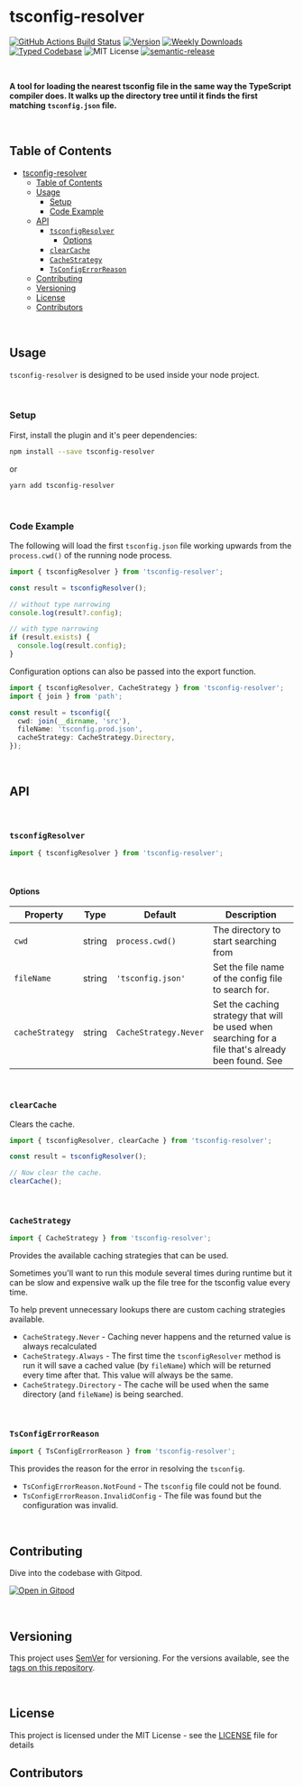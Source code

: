# tsconfig-resolver

[![GitHub Actions Build Status](https://github.com/ifiokjr/tsconfig-resolver/workflows/Node%20CI/badge.svg)](https://github.com/ifiokjr/tsconfig-resolver/actions?query=workflow%3A%22Node+CI%22)
[![Version][version]][npm]
[![Weekly Downloads][downloads-badge]][npm]
[![Typed Codebase][typescript]](./src/index.ts)
![MIT License][license]
[![semantic-release](https://img.shields.io/badge/%20%20%F0%9F%93%A6%F0%9F%9A%80-semantic--release-e10079.svg)](https://github.com/semantic-release/semantic-release)

<br />

**A tool for loading the nearest tsconfig file in the same way the TypeScript compiler does. It walks up the directory tree until it finds the first matching `tsconfig.json` file.**

<br />

## Table of Contents

- [tsconfig-resolver](#tsconfig-resolver)
  - [Table of Contents](#table-of-contents)
  - [Usage](#usage)
    - [Setup](#setup)
    - [Code Example](#code-example)
  - [API](#api)
    - [`tsconfigResolver`](#tsconfigresolver)
      - [Options](#options)
    - [`clearCache`](#clearcache)
    - [`CacheStrategy`](#cachestrategy)
    - [`TsConfigErrorReason`](#tsconfigerrorreason)
  - [Contributing](#contributing)
  - [Versioning](#versioning)
  - [License](#license)
  - [Contributors](#contributors)

<br />

## Usage

`tsconfig-resolver` is designed to be used inside your node project.

<br />

### Setup

First, install the plugin and it's peer dependencies:

```bash
npm install --save tsconfig-resolver
```

or

```bash
yarn add tsconfig-resolver
```

<br />

### Code Example

The following will load the first `tsconfig.json` file working upwards from the `process.cwd()` of the running node process.

```ts
import { tsconfigResolver } from 'tsconfig-resolver';

const result = tsconfigResolver();

// without type narrowing
console.log(result?.config);

// with type narrowing
if (result.exists) {
  console.log(result.config);
}
```

Configuration options can also be passed into the export function.

```ts
import { tsconfigResolver, CacheStrategy } from 'tsconfig-resolver';
import { join } from 'path';

const result = tsconfig({
  cwd: join(__dirname, 'src'),
  fileName: 'tsconfig.prod.json',
  cacheStrategy: CacheStrategy.Directory,
});
```

<br />

## API

<br />

### `tsconfigResolver`

```ts
import { tsconfigResolver } from 'tsconfig-resolver';
```

<br />

#### Options

| Property        | Type   | Default               | Description                                                                                         |
| --------------- | ------ | --------------------- | --------------------------------------------------------------------------------------------------- |
| `cwd`           | string | `process.cwd()`       | The directory to start searching from                                                               |
| `fileName`      | string | `'tsconfig.json'`     | Set the file name of the config file to search for.                                                 |
| `cacheStrategy` | string | `CacheStrategy.Never` | Set the caching strategy that will be used when searching for a file that's already been found. See |

<br />

### `clearCache`

Clears the cache.

```ts
import { tsconfigResolver, clearCache } from 'tsconfig-resolver';

const result = tsconfigResolver();

// Now clear the cache.
clearCache();
```

<br />

### `CacheStrategy`

```ts
import { CacheStrategy } from 'tsconfig-resolver';
```

Provides the available caching strategies that can be used.

Sometimes you'll want to run this module several times during runtime but it can be slow and expensive walk up the file tree for the tsconfig value every time.

To help prevent unnecessary lookups there are custom caching strategies available.

- `CacheStrategy.Never` - Caching never happens and the returned value is always recalculated
- `CacheStrategy.Always` - The first time the `tsconfigResolver` method is run it will save a cached value (by `fileName`) which will be returned every time after that. This value will always be the same.
- `CacheStrategy.Directory` - The cache will be used when the same directory (and `fileName`) is being searched.

<br />

### `TsConfigErrorReason`

```ts
import { TsConfigErrorReason } from 'tsconfig-resolver';
```

This provides the reason for the error in resolving the `tsconfig`.

- `TsConfigErrorReason.NotFound` - The `tsconfig` file could not be found.
- `TsConfigErrorReason.InvalidConfig` - The file was found but the configuration was invalid.

<br />

## Contributing

Dive into the codebase with Gitpod.

[![Open in Gitpod](https://gitpod.io/button/open-in-gitpod.svg)](https://gitpod.io/#https://github.com/ifiokjr/tsconfig-resolver)

<br />

## Versioning

This project uses [SemVer](http://semver.org/) for versioning. For the versions available, see the
[tags on this repository](https://github.com/ifiokjr/tsconfig-resolver/tags).

<br />

## License

This project is licensed under the MIT License - see the [LICENSE](LICENSE) file for details

<!-- prettier-ignore-start -->
<!-- markdownlint-disable -->

## Contributors

<!-- ALL-CONTRIBUTORS-LIST:START - Do not remove or modify this section -->

<!-- ALL-CONTRIBUTORS-LIST:END -->

<!-- markdownlint-enable -->
<!-- prettier-ignore-end -->

[version]: https://flat.badgen.net/npm/v/#tsconfig-resolver
[npm]: https://npmjs.com/package/tsconfig-resolver
[license]: https://flat.badgen.net/badge/license/MIT/purple
[size]: https://bundlephobia.com/result?p=#tsconfig-resolver
[size-badge]: https://flat.badgen.net/bundlephobia/minzip/#tsconfig-resolver
[typescript]: https://flat.badgen.net/badge/icon/TypeScript/?icon=typescript&label&labelColor=blue&color=555555
[downloads-badge]: https://badgen.net/npm/dw/#tsconfig-resolver/red?icon=npm
